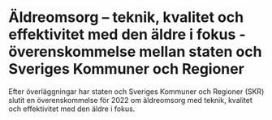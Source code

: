 # Äldreomsorg – teknik, kvalitet och effektivitet med den äldre i fokus - överenskommelse mellan staten och Sveriges Kommuner och Regioner

Efter överläggningar har staten och Sveriges Kommuner och Regioner (SKR) slutit en överenskommelse för 2022 om äldreomsorg med teknik, kvalitet och
effektivitet med den äldre i fokus.
